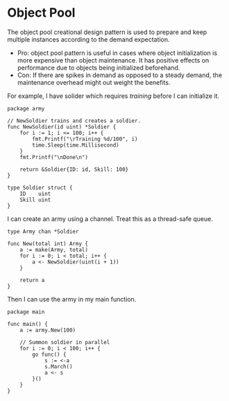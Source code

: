 # Object Pool
The object pool creational design pattern is used to prepare and keep multiple instances according
to the demand expectation.

* Pro: object pool pattern is useful in cases where object initialization is more expensive than 
object maintenance. It has positive effects on performance due to objects being initialized beforehand. 
* Con: If there are spikes in demand as opposed to a steady demand, the maintenance overhead might out
weight the benefits.

For example, I have solider which requires *training* before I can initialize it.
```golang
package army

// NewSoldier trains and creates a soldier.
func NewSoldier(id uint) *Soldier {
	for i := 1; i <= 100; i++ {
		fmt.Printf("\rTraining %d/100", i)
		time.Sleep(time.Millisecond)
	}
	fmt.Printf("\nDone\n")

	return &Soldier{ID: id, Skill: 100}
}

type Soldier struct {
	ID    uint
	Skill uint
}
```

I can create an army using a channel. Treat this as a thread-safe queue.
```golang
type Army chan *Soldier

func New(total int) Army {
	a := make(Army, total)
	for i := 0; i < total; i++ {
		a <- NewSoldier(uint(i + 1))
	}

	return a
}
```

Then I can use the army in my main function.
```golang
package main

func main() {
    a := army.New(100)

    // Summon soldier in parallel
    for i := 0; i < 100; i++ {
        go func() {
            s := <-a
            s.March()
            a <- s
        }()
    }
}
```